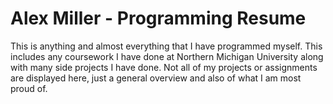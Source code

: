 # Alex Miller - Programming Resume

This is anything and almost everything that I have programmed myself. This includes any coursework I have done at Northern Michigan University along with many side projects I have done. Not all of my projects or assignments are displayed here, just a general overview and also of what I am most proud of.